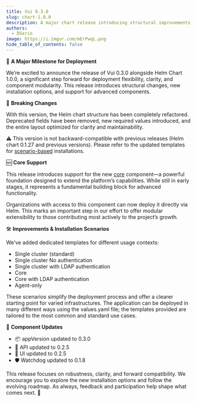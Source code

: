 ```yaml
---
title: Vui 0.3.0
slug: chart-1.0.0
description: A major chart release introducing structural improvements, support for core components, and breaking changes.
authors:
  - DSerio
image: https://i.imgur.com/mErPwqL.png
hide_table_of_contents: false
---
```


🚀 **A Major Milestone for Deployment**

We’re excited to announce the release of Vui 0.3.0 alongside Helm Chart 1.0.0, a significant step forward for deployment flexibility, clarity, and component modularity. This release introduces structural changes, new installation options, and support for advanced components.

<!-- truncate -->

🚨 **Breaking Changes**

With this version, the Helm chart structure has been completely refactored. Deprecated fields have been removed, new required values introduced, and the entire layout optimized for clarity and maintainability.

⚠️ This version is not backward-compatible with previous releases (Helm chart 0.1.27 and previous versions). Please refer to the updated templates for [scenario-based](/docs/getting-started/installation/scenarios/overview) installations.

🆕 **Core Support**

This release introduces support for the new [core](/docs/getting-started/installation/scenarios/core-cluster) component—a powerful foundation designed to extend the platform’s capabilities. While still in early stages, it represents a fundamental building block for advanced functionality.

Organizations with access to this component can now deploy it directly via Helm. This marks an important step in our effort to offer modular extensibility to those contributing most actively to the project’s growth.

🛠 **Improvements & Installation Scenarios**

We’ve added dedicated templates for different usage contexts:

- Single cluster (standard)
- Single cluster No authentication
- Single cluster with LDAP authentication
- Core
- Core with LDAP authentication
- Agent-only

These scenarios simplify the deployment process and offer a clearer starting point for varied infrastructures. The application can be deployed in many different ways using the values.yaml file; the templates provided are tailored to the most common and standard use cases.

🔄 **Component Updates**

- 📦 appVersion updated to 0.3.0
- 🚀 API updated to 0.2.5
- 🎨 UI updated to 0.2.5
- 🛡️ Watchdog updated to 0.1.8

This release focuses on robustness, clarity, and forward compatibility. We encourage you to explore the new installation options and follow the evolving roadmap. As always, feedback and participation help shape what comes next. 🚀